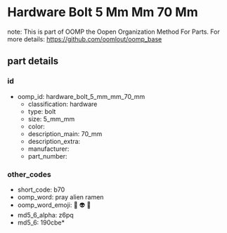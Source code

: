 # Hardware Bolt 5 Mm Mm 70 Mm  

note: This is part of OOMP the Oopen Organization Method For Parts. For more details: https://github.com/oomlout/oomp_base

##  part details





### id
* oomp_id: hardware_bolt_5_mm_mm_70_mm
  * classification: hardware
  * type: bolt
  * size: 5_mm_mm
  * color: 
  * description_main: 70_mm
  * description_extra: 
  * manufacturer: 
  * part_number: 

### other_codes
* short_code: b70
* oomp_word: pray alien ramen
* oomp_word_emoji: :pray: :alien: :ramen:
* md5_6_alpha: z6pq
* md5_6: 190cbe* 